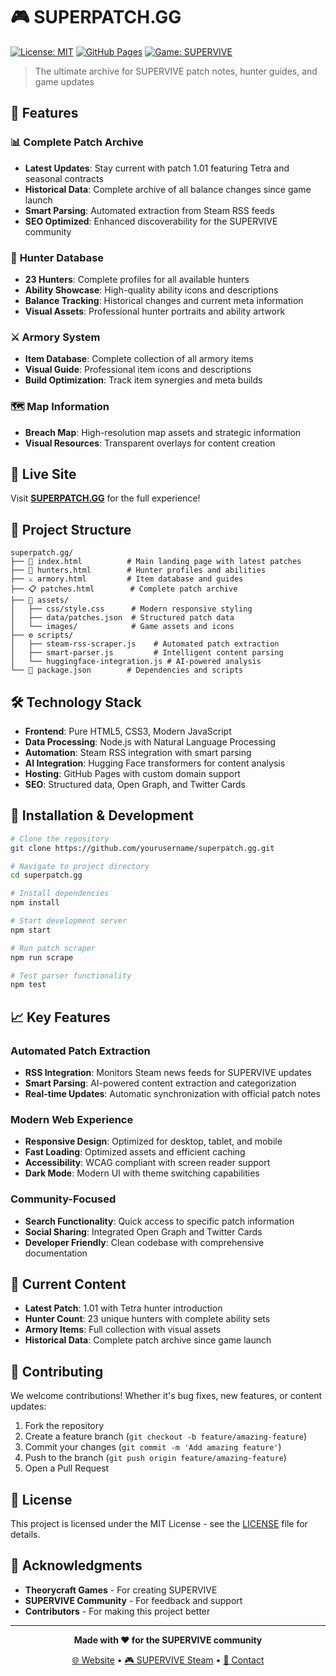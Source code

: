 # 🎮 SUPERPATCH.GG

[![License: MIT](https://img.shields.io/badge/License-MIT-blue.svg)](https://opensource.org/licenses/MIT)
[![GitHub Pages](https://img.shields.io/badge/GitHub%20Pages-Live-brightgreen)](https://zeyrin.github.io/superpatch.gg/)
[![Game: SUPERVIVE](https://img.shields.io/badge/Game-SUPERVIVE-orange.svg)](https://store.steampowered.com/app/1283700/SUPERVIVE/)

> The ultimate archive for SUPERVIVE patch notes, hunter guides, and game updates

## 🌟 Features

### 📊 **Complete Patch Archive**
- **Latest Updates**: Stay current with patch 1.01 featuring Tetra and seasonal contracts
- **Historical Data**: Complete archive of all balance changes since game launch
- **Smart Parsing**: Automated extraction from Steam RSS feeds
- **SEO Optimized**: Enhanced discoverability for the SUPERVIVE community

### 🏹 **Hunter Database**
- **23 Hunters**: Complete profiles for all available hunters
- **Ability Showcase**: High-quality ability icons and descriptions
- **Balance Tracking**: Historical changes and current meta information
- **Visual Assets**: Professional hunter portraits and ability artwork

### ⚔️ **Armory System**
- **Item Database**: Complete collection of all armory items
- **Visual Guide**: Professional item icons and descriptions
- **Build Optimization**: Track item synergies and meta builds

### 🗺️ **Map Information**
- **Breach Map**: High-resolution map assets and strategic information
- **Visual Resources**: Transparent overlays for content creation

## 🚀 Live Site

Visit **[SUPERPATCH.GG](https://zeyrin.github.io/superpatch.gg/)** for the full experience!

## 📁 Project Structure

```
superpatch.gg/
├── 📄 index.html          # Main landing page with latest patches
├── 🏹 hunters.html        # Hunter profiles and abilities
├── ⚔️ armory.html         # Item database and guides
├── 📋 patches.html        # Complete patch archive
├── 🎨 assets/
│   ├── css/style.css      # Modern responsive styling
│   ├── data/patches.json  # Structured patch data
│   └── images/            # Game assets and icons
├── ⚙️ scripts/
│   ├── steam-rss-scraper.js    # Automated patch extraction
│   ├── smart-parser.js         # Intelligent content parsing
│   └── huggingface-integration.js # AI-powered analysis
└── 🔧 package.json        # Dependencies and scripts
```

## 🛠️ Technology Stack

- **Frontend**: Pure HTML5, CSS3, Modern JavaScript
- **Data Processing**: Node.js with Natural Language Processing
- **Automation**: Steam RSS integration with smart parsing
- **AI Integration**: Hugging Face transformers for content analysis
- **Hosting**: GitHub Pages with custom domain support
- **SEO**: Structured data, Open Graph, and Twitter Cards

## 🔧 Installation & Development

```bash
# Clone the repository
git clone https://github.com/yourusername/superpatch.gg.git

# Navigate to project directory
cd superpatch.gg

# Install dependencies
npm install

# Start development server
npm start

# Run patch scraper
npm run scrape

# Test parser functionality
npm test
```

## 📈 Key Features

### Automated Patch Extraction
- **RSS Integration**: Monitors Steam news feeds for SUPERVIVE updates
- **Smart Parsing**: AI-powered content extraction and categorization
- **Real-time Updates**: Automatic synchronization with official patch notes

### Modern Web Experience
- **Responsive Design**: Optimized for desktop, tablet, and mobile
- **Fast Loading**: Optimized assets and efficient caching
- **Accessibility**: WCAG compliant with screen reader support
- **Dark Mode**: Modern UI with theme switching capabilities

### Community-Focused
- **Search Functionality**: Quick access to specific patch information
- **Social Sharing**: Integrated Open Graph and Twitter Cards
- **Developer Friendly**: Clean codebase with comprehensive documentation

## 🎯 Current Content

- **Latest Patch**: 1.01 with Tetra hunter introduction
- **Hunter Count**: 23 unique hunters with complete ability sets
- **Armory Items**: Full collection with visual assets
- **Historical Data**: Complete patch archive since game launch

## 🤝 Contributing

We welcome contributions! Whether it's bug fixes, new features, or content updates:

1. Fork the repository
2. Create a feature branch (`git checkout -b feature/amazing-feature`)
3. Commit your changes (`git commit -m 'Add amazing feature'`)
4. Push to the branch (`git push origin feature/amazing-feature`)
5. Open a Pull Request

## 📝 License

This project is licensed under the MIT License - see the [LICENSE](LICENSE) file for details.

## 🙏 Acknowledgments

- **Theorycraft Games** - For creating SUPERVIVE
- **SUPERVIVE Community** - For feedback and support
- **Contributors** - For making this project better

---

<div align="center">

**Made with ❤️ for the SUPERVIVE community**

[🌐 Website](https://zeyrin.github.io/superpatch.gg/) • [🎮 SUPERVIVE Steam](https://store.steampowered.com/app/1283700/SUPERVIVE/) • [📧 Contact](mailto:contact@superpatch.gg)

</div>